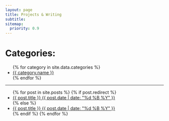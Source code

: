 ```yaml
---
layout: page
title: Projects & Writing
subtitle: 
sitemap:
  priority: 0.9
---
```


# Categories:
<ul class="categories">
    {% for category in site.data.categories %}
            <li class="categories__item"><a href="{{ '/categories/' | append: category.slug | prepend: site.baseurl }}">{{ category.name }}</a></li>
    {% endfor %}
</ul>

---

<ul class="list-posts">
    {% for post in site.posts %}
    	{% if post.redirect %}
    		<li class="post-teaser">
	            <a href="{{ post.redirect}}">
	                <span class="post-teaser__title">{{ post.title }}</span>
	                <span class="post-teaser__date">{{ post.date | date: "%d %B %Y" }}</span>
	            </a>
	        </li>
	    {% else %}
    		<li class="post-teaser">
	            <a href="{{ post.url | prepend: site.baseurl }}">
	                <span class="post-teaser__title">{{ post.title }}</span>
	                <span class="post-teaser__date">{{ post.date | date: "%d %B %Y" }}</span>
	            </a>
	        </li>
	    {% endif %}
    {% endfor %}
</ul>